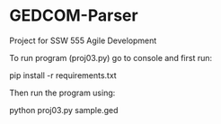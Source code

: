 # GEDCOM-Parser
Project for SSW 555 Agile Development

To run program (proj03.py) go to console and first run:

pip install -r requirements.txt

Then run the program using:

python proj03.py sample.ged
